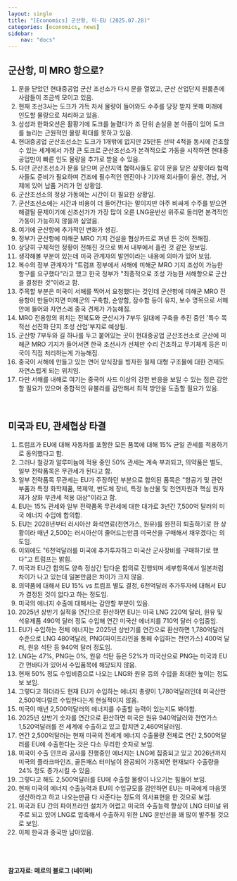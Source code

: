 ```yaml
---
layout: single
title: "[Economics] 군산항, 미-EU (2025.07.28)"
categories: [economics, news]
sidebar:
    nav: "docs"
---
```


## 군산항, 미 MRO 항으로?
1. 문을 닫았던 현대중공업 군산 조선소가 다시 문을 열었고, 군산 산업단지 원룸촌에 사람들이 조금씩 모이고 있음.
1. 현재 조선3사는 도크가 가득 차서 물량이 들어와도 수주를 당장 받지 못해 미래에 인도할 물량으로 처리하고 있음.
1. 삼성과 한화오션은 활황기에 도크를 늘렸다가 조 단위 손실을 본 아픔이 있어 도크를 늘리는 근원적인 물량 확대를 못하고 있음.
1. 현대중공업 군산조선소는 도크가 1개밖에 없지만 25만톤 선박 4척을 동시에 건조할 수 있는 세계에서 가장 큰 도크로 군산조선소가 본격적으로 가동을 시작하면 현대중공업만이 빠른 인도 물량을 추가로 받을 수 있음.
1. 다만 군산조선소가 문을 닫으며 군산지역 협력사들도 같이 문을 닫은 상황이라 협력사들도 준비가 필요하며 건조에 필수적인 엔진이나 기자재 회사들이 울산, 경남, 거제에 있어 납품 거리가 먼 상황임.
1. 군산조선소의 정상 가동에는 시간이 더 필요한 상황임.
1. 군산조선소에는 시간과 비용이 더 들어간다는 말이지만 아주 비싸게 수주를 받으면 해결될 문제이기에 신조선가가 가장 많이 오른 LNG운반선 위주로 돌리면 본격적인 가동이 가능하지 않을까 싶었음.
1. 여기에 군산항에 추가적인 변화가 생김.
1. 정부가 군산항에 미해군 MRO 기지 건설을 협상카드로 꺼낸 든 것이 전해짐.
1. 상당히 구체적인 정황이 전해진 것으로 봐서 내부에서 흘린 것 같은 정보임.
1. 생각해볼 부분이 있는데 미국 관계자의 발언이라는 내용에 의마가 있어 보임.
1. 복수의 정부 관계자가 "트럼프 정부에서 서해에 미해군 MRO 기지 조성이 가능한 항구를 요구했다"라고 했고 한국 정부가 "최종적으로 조성 가능한 서해항으로 군산을 결정한 것"이라고 함.
1. 주목할 부분은 미국이 서해를 찍어서 요청했다는 것인데 군산항에 미해군 MRO 전용항이 만들어지면 미해군의 구축함, 순양함, 잠수함 등이 유지, 보수 명목으로 서해안에 들어와 자연스레 중국 견제가 가능해짐.
1. MRO 전용항의 위치는 전북도와 군산시가 7부두 일대에 구축을 추진 중인 '특수 목적선 선진화 단지 조성 산업'부지로 예상됨.
1. 군산항 7부두와 길 하나를 두고 붙어있는 곳이 현대중공업 군산조선소로 군산에 미 해군 MRO 기지가 들어서면 한국 조선사가 선체만 수리 건조하고 무기체계 등은 미국이 직접 처리하는게 가능해짐.
1. 중국이 서해에 만들고 있는 연어 양식장을 빙자한 철제 대형 구조물에 대한 견제도 자연스럽게 되는 위치임.
1. 다만 서해를 내해로 여기는 중국이 사드 이상의 강한 반응을 보일 수 있는 점은 감안할 필요가 있으며 종합적인 유불리를 감안해서 최적 방안을 도출할 필요가 있음.

<br/>

## 미국과 EU, 관세협상 타결
1. 트럼프가 EU에 대해 자동차를 포함한 모든 품목에 대해 15% 균일 관세를 적용하기로 동의했다고 함.
1. 그러나 철강과 알루미늄에 적용 중인 50% 관세는 계속 부과되고, 의약품은 별도, 일부 전략품목은 무관세가 된다고 함.
1. 일부 전략품목 무관세는 EU가 주장하던 부분으로 합의된 품목은 "항공기 및 관련 부품과 특정 화학제품, 복제약, 반도체 장비, 특정 농산물 및 천연자원과 핵심 원자재가 상화 무관세 적용 대상"이라고 함.
1. EU는 15% 관세와 일부 전략품목 무관세에 대한 대가로 3년간 7,500억 달러의 미국 에너지 수입에 합의함.
1. EU는 2028년부터 러시아산 화석연료(천연가스, 원유)를 완전히 퇴출하기로 한 상황이라 매년 2,500는 러시아산이 줄어드는만큼 미국산을 구매해서 채우겠다는 의도임.
1. 이외에도 "6천억달러를 미국에 추가투자하고 미국산 군사장비를 구매하기로 했다"고 트럼프는 밝힘.
1. 미국과 EU간 합의도 양측 정상간 탑다운 합의로 진행되며 세부항목에서 일본처럼 차이가 나고 있는데 일본만큼은 차이가 크지 않음.
1. 의약품에 대해서 EU 15% vs 트럼프 별도 결정, 6천억달러 추가투자에 대해서 EU가 결정된 것이 없다고 하는 정도임.
1. 미국의 에너지 수출에 대해서는 감안할 부분이 있음.
1. 2025년 상반기 실적을 연간으로 환산하면 EU는 미국 LNG 220억 달러, 원유 및 석유제품 490억 달러 정도 수입해 연간 미국산 에너지를 710억 달러 수입중임.
1. EU가 수입하는 전체 에너지는 2025년 상반기를 연간으로 환산하면 1,780억달러 수준으로 LNG 480억달러, PNG(파이프라인을 통해 수입하는 천연가스) 400억 달러, 원유 석탄 등 940억 달러 정도임.
1. LNG는 47%, PNG는 0%, 원유 석탄 등은 52%가 미국산으로 PNG는 미국과 EU 간 먼바다가 있어서 수입품목에 해당되지 않음.
1. 현재 50% 정도 수입비중으로 나오는 LNG와 원유 등의 수입을 최대한 높이는 정도보 보임.
1. 그렇다고 하더라도 현재 EU가 수입하는 에너지 총량이 1,780억달러인데 미국산만 2,500억다럴르 수입한다는게 현실적이지 않음.
1. 미국이 매년 2,500억달러의 에너지를 수출할 능력이 있는지도 봐야함.
1. 2025년 상반기 숫자를 연간으로 환산하면 미국은 원유 940억달러와 천연가스 1,520억달러를 전 세계에 수출하고 있고 합치면 2,460억달러임.
1. 연간 2,500억달러는 현재 미국의 전세계 에너지 수출물량 전체로 연간 2,500억달러를 EU에 수출한다는 것은 다소 무리한 숫자로 보임.
1. 미국이 수출 인프라 공사를 진행중인 에너지는 LNG에 집중되고 있고 2026년까지 미국의 플라크마인즈, 골든패스 터미널이 완공되어 가동되면 현재보다 수출량을 24% 정도 증가시킬 수 있음.
1. 그렇다고 해도 2,500억달러를 EU에 수출할 물량이 나오기는 힘들어 보임.
1. 현재 미국의 에너지 수출능력과 EU의 수입규모를 감안하면 EU는 미국에게 마음껏 생산하라고 하고 나오는만큼 다 사준다는 정도의 의사표현을 한 것으로 보임.
1. 미국과 EU 간의 파이프라인 설치가 어렵고 미국의 수출능력 향상이 LNG 터미널 위주로 되고 있어 LNG로 압축해서 수출하지 위한 LNG 운반선을 꽤 많이 발주될 것으로 보임.
1. 이제 한국과 중국만 남아있음.



<br/>
<br/>

#### 참고자료: 메르의 블로그 (네이버)